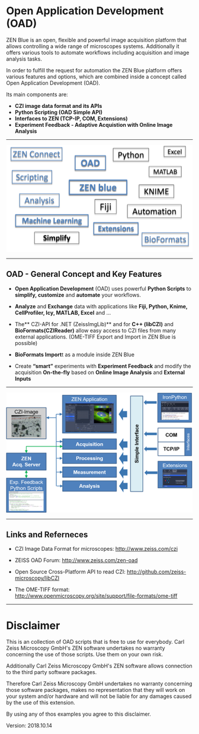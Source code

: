 # Open Application Development (OAD)

ZEN Blue is an open, flexible and powerful image acquisition platform that allows controlling a wide range of microscopes systems. Additionally it offers various tools to automate workflows including acquisition and image analysis tasks.

In order to fulfill the request for automation the ZEN Blue platform offers various features and options, which are combined inside a concept called Open Application Development (OAD).

Its main components are:

*    **CZI image data format and its APIs**
*    **Python Scripting (OAD Simple API)**
*    **Interfaces to ZEN (TCP-IP, COM, Extensions)**
*    **Experiment Feedback - Adaptive Acquistion with Online Image Analysis**

***
![Screenshot of GUI](/images/ZEN_OAD_Tools_Slide.png)
***

## OAD - General Concept and Key Features

* **Open Application Development** (OAD) uses powerful **Python Scripts** to **simplify, customize** and **automate** your workflows.

* **Analyze** and **Exchange** data with applications like **Fiji, Python, Knime, CellProfiler, Icy, MATLAB, Excel** and …

* The** CZI-API for .NET (ZeissImgLib)** and for **C++ (libCZI)** and **BioFormats(CZIReader)** allow easy access to CZI files from many external applications. (OME-TIFF Export and Import in ZEN Blue is possible)

* **BioFormats Import**t as a module inside ZEN Blue

* Create **“smart”** experiments with **Experiment Feedback** and modify the acquisition **On-the-fly** based on **Online Image Analysis** and **External Inputs** 

***
![Screenshot of GUI](/images/OAD_Overview.png)
***

## Links and Referneces

* CZI Image Data Format for microscopes: http://www.zeiss.com/czi

* ZEISS OAD Forum: http://www.zeiss.com/zen-oad

* Open Source Cross-Platform API to read CZI: http://github.com/zeiss-microscopy/libCZI

* The OME-TIFF format: http://www.openmicroscopy.org/site/support/file-formats/ome-tiff

***

# Disclaimer

This is an collection of OAD scripts that is free to use for everybody.
Carl Zeiss Microscopy GmbH's ZEN software undertakes no warranty concerning the use of those scripts. Use them on your own risk.

Additionally Carl Zeiss Microscopy GmbH's ZEN software allows connection to the third party software packages.

Therefore Carl Zeiss Microscopy GmbH undertakes no warranty concerning those software packages, makes no representation that they will work on your system and/or hardware and will not be liable for any damages caused by the use of this extension.

By using any of thos examples you agree to this disclaimer.

Version: 2018.10.14

